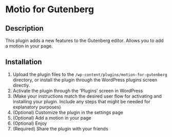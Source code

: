 # Motio for Gutenberg

## Description

This plugin adds a new features to the Gutenberg editor. Allows you to add a motion in your page.

## Installation

1. Upload the plugin files to the `/wp-content/plugins/motion-for-gutenberg` directory, or install the plugin through
   the WordPress plugins screen directly.
2. Activate the plugin through the 'Plugins' screen in WordPress
4. (Make your instructions match the desired user flow for activating and installing your plugin. Include any steps that
   might be needed for explanatory purposes)
5. (Optional) Customize the plugin in the settings page
6. (Optional) Add a motion in your page
7. (Optional) Enjoy
11. (Required) Share the plugin with your friends